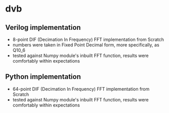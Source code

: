 # dvb

## Verilog implementation
- 8-point DIF (Decimation In Frequency) FFT implementation from Scratch
- numbers were taken in Fixed Point Decimal form, more specifically, as Q10_6
- tested against Numpy module's inbuilt FFT function, results were comfortably within expectations

## Python implementation
- 64-point DIF (Decimation In Frequency) FFT implementation from Scratch
- tested against Numpy module's inbuilt FFT function, results were comfortably within expectations
